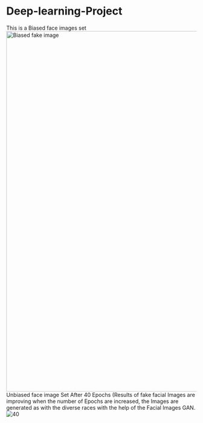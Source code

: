 # Deep-learning-Project
This is a Biased face images set
<img width="953" alt="Biased fake image" src="https://user-images.githubusercontent.com/46165964/236589191-6b869c96-8d4a-4230-9865-41efb8ec13b5.png">
Unbiased face image Set After 40 Epochs (Results of fake facial Images are improving when the number of Epochs are increased, the Images are generated as  with the diverse races with the help of the Facial Images GAN.
![40](https://user-images.githubusercontent.com/46165964/236589226-a744f46e-fd48-4d28-bd7e-a760d7c80274.png)
